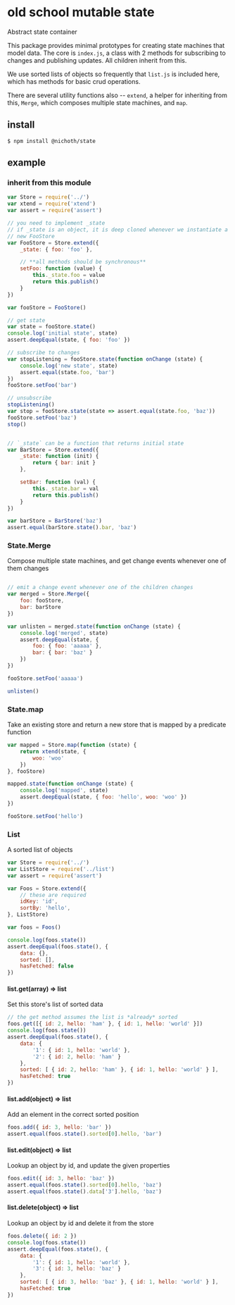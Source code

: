 # old school mutable state

Abstract state container

This package provides minimal prototypes for creating state machines that model data. The core is `index.js`, a class with 2 methods for subscribing to changes and publishing updates. All children inherit from this.

We use sorted lists of objects so frequently that `list.js` is included here, which has methods for basic crud operations.

There are several utility functions also -- `extend`, a helper for inheriting from this, `Merge`, which composes multiple state machines, and `map`.

## install 

    $ npm install @nichoth/state


## example

### inherit from this module

```js
var Store = require('../')
var xtend = require('xtend')
var assert = require('assert')

// you need to implement _state
// if _state is an object, it is deep cloned whenever we instantiate a
// new FooStore
var FooStore = Store.extend({
    _state: { foo: 'foo' },

    // **all methods should be synchronous**
    setFoo: function (value) {
        this._state.foo = value
        return this.publish()
    }
})

var fooStore = FooStore()

// get state
var state = fooStore.state()
console.log('initial state', state)
assert.deepEqual(state, { foo: 'foo' })

// subscribe to changes
var stopListening = fooStore.state(function onChange (state) {
    console.log('new state', state)
    assert.equal(state.foo, 'bar')
})
fooStore.setFoo('bar')

// unsubscribe
stopListening()
var stop = fooStore.state(state => assert.equal(state.foo, 'baz'))
fooStore.setFoo('baz')
stop()


// `_state` can be a function that returns initial state
var BarStore = Store.extend({
    _state: function (init) {
        return { bar: init }
    },

    setBar: function (val) {
        this._state.bar = val
        return this.publish()
    }
})

var barStore = BarStore('baz')
assert.equal(barStore.state().bar, 'baz')
```

### State.Merge

Compose multiple state machines, and get change events whenever one of
them changes

```js

// emit a change event whenever one of the children changes
var merged = Store.Merge({
    foo: fooStore,
    bar: barStore
})

var unlisten = merged.state(function onChange (state) {
    console.log('merged', state)
    assert.deepEqual(state, {
        foo: { foo: 'aaaaa' },
        bar: { bar: 'baz' }
    })
})

fooStore.setFoo('aaaaa')

unlisten()
```

### State.map

Take an existing store and return a new store that is mapped
by a predicate function

```js
var mapped = Store.map(function (state) {
    return xtend(state, {
        woo: 'woo'
    })
}, fooStore)

mapped.state(function onChange (state) {
    console.log('mapped', state)
    assert.deepEqual(state, { foo: 'hello', woo: 'woo' })
})

fooStore.setFoo('hello')
```

### List

A sorted list of objects
```js
var Store = require('../')
var ListStore = require('../list')
var assert = require('assert')

var Foos = Store.extend({
    // these are required
    idKey: 'id',
    sortBy: 'hello',
}, ListStore)

var foos = Foos()

console.log(foos.state())
assert.deepEqual(foos.state(), {
    data: {},
    sorted: [],
    hasFetched: false
})
```

#### list.get(array) => list

Set this store's list of sorted data
```js
// the get method assumes the list is *already* sorted
foos.get([{ id: 2, hello: 'ham' }, { id: 1, hello: 'world' }])
console.log(foos.state())
assert.deepEqual(foos.state(), {
    data: {
        '1': { id: 1, hello: 'world' },
        '2': { id: 2, hello: 'ham' }
    },
    sorted: [ { id: 2, hello: 'ham' }, { id: 1, hello: 'world' } ],
    hasFetched: true
})
```

#### list.add(object) => list

Add an element in the correct sorted position
```js
foos.add({ id: 3, hello: 'bar' })
assert.equal(foos.state().sorted[0].hello, 'bar')
```

#### list.edit(object) => list

Lookup an object by id, and update the given properties
```js
foos.edit({ id: 3, hello: 'baz' })
assert.equal(foos.state().sorted[0].hello, 'baz')
assert.equal(foos.state().data['3'].hello, 'baz')
```

#### list.delete(object) => list

Lookup an object by id and delete it from the store
```js
foos.delete({ id: 2 })
console.log(foos.state())
assert.deepEqual(foos.state(), {
    data: {
        '1': { id: 1, hello: 'world' },
        '3': { id: 3, hello: 'baz' }
    },
    sorted: [ { id: 3, hello: 'baz' }, { id: 1, hello: 'world' } ],
    hasFetched: true
})
```


